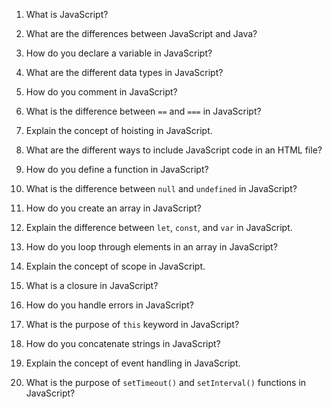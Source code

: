 

 1. What is JavaScript? 
		 
2.  What are the differences between JavaScript and Java?
    
3.  How do you declare a variable in JavaScript?
4.  What are the different data types in JavaScript?
5.  How do you comment in JavaScript?
6.  What is the difference between `==` and `===` in JavaScript?
7.  Explain the concept of hoisting in JavaScript.
8.  What are the different ways to include JavaScript code in an HTML file?
9.  How do you define a function in JavaScript?
10.  What is the difference between `null` and `undefined` in JavaScript?
11.  How do you create an array in JavaScript?
12.  Explain the difference between `let`, `const`, and `var` in JavaScript.
13.  How do you loop through elements in an array in JavaScript?
14.  Explain the concept of scope in JavaScript.
15.  What is a closure in JavaScript?
16.  How do you handle errors in JavaScript?
17.  What is the purpose of `this` keyword in JavaScript?
18.  How do you concatenate strings in JavaScript?
19.  Explain the concept of event handling in JavaScript.
20.  What is the purpose of `setTimeout()` and `setInterval()` functions in JavaScript?

